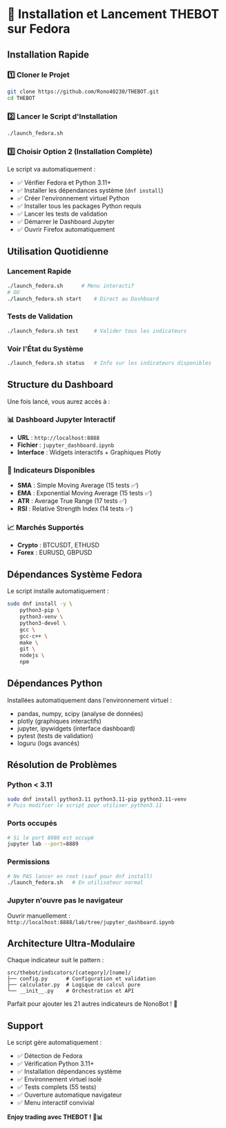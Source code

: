 # 🚀 Installation et Lancement THEBOT sur Fedora

## Installation Rapide

### 1️⃣ Cloner le Projet
```bash
git clone https://github.com/Rono40230/THEBOT.git
cd THEBOT
```

### 2️⃣ Lancer le Script d'Installation
```bash
./launch_fedora.sh
```

### 3️⃣ Choisir Option 2 (Installation Complète)
Le script va automatiquement :
- ✅ Vérifier Fedora et Python 3.11+
- ✅ Installer les dépendances système (`dnf install`)
- ✅ Créer l'environnement virtuel Python
- ✅ Installer tous les packages Python requis
- ✅ Lancer les tests de validation
- ✅ Démarrer le Dashboard Jupyter
- ✅ Ouvrir Firefox automatiquement

## Utilisation Quotidienne

### Lancement Rapide
```bash
./launch_fedora.sh      # Menu interactif
# OU
./launch_fedora.sh start    # Direct au Dashboard
```

### Tests de Validation
```bash
./launch_fedora.sh test     # Valider tous les indicateurs
```

### Voir l'État du Système
```bash
./launch_fedora.sh status   # Info sur les indicateurs disponibles
```

## Structure du Dashboard

Une fois lancé, vous aurez accès à :

### 📊 **Dashboard Jupyter Interactif**
- **URL** : `http://localhost:8888`
- **Fichier** : `jupyter_dashboard.ipynb`
- **Interface** : Widgets interactifs + Graphiques Plotly

### 🎯 **Indicateurs Disponibles**
- **SMA** : Simple Moving Average (15 tests ✅)
- **EMA** : Exponential Moving Average (15 tests ✅) 
- **ATR** : Average True Range (17 tests ✅)
- **RSI** : Relative Strength Index (14 tests ✅)

### 📈 **Marchés Supportés**
- **Crypto** : BTCUSDT, ETHUSD
- **Forex** : EURUSD, GBPUSD

## Dépendances Système Fedora

Le script installe automatiquement :

```bash
sudo dnf install -y \
    python3-pip \
    python3-venv \
    python3-devel \
    gcc \
    gcc-c++ \
    make \
    git \
    nodejs \
    npm
```

## Dépendances Python

Installées automatiquement dans l'environnement virtuel :
- pandas, numpy, scipy (analyse de données)
- plotly (graphiques interactifs) 
- jupyter, ipywidgets (interface dashboard)
- pytest (tests de validation)
- loguru (logs avancés)

## Résolution de Problèmes

### Python < 3.11
```bash
sudo dnf install python3.11 python3.11-pip python3.11-venv
# Puis modifier le script pour utiliser python3.11
```

### Ports occupés
```bash
# Si le port 8888 est occupé
jupyter lab --port=8889
```

### Permissions
```bash
# Ne PAS lancer en root (sauf pour dnf install)
./launch_fedora.sh   # En utilisateur normal
```

### Jupyter n'ouvre pas le navigateur
Ouvrir manuellement : `http://localhost:8888/lab/tree/jupyter_dashboard.ipynb`

## Architecture Ultra-Modulaire

Chaque indicateur suit le pattern :
```
src/thebot/indicators/[category]/[name]/
├── config.py      # Configuration et validation
├── calculator.py  # Logique de calcul pure  
└── __init__.py    # Orchestration et API
```

Parfait pour ajouter les 21 autres indicateurs de NonoBot ! 🎯

## Support

Le script gère automatiquement :
- ✅ Détection de Fedora
- ✅ Vérification Python 3.11+
- ✅ Installation dépendances système  
- ✅ Environnement virtuel isolé
- ✅ Tests complets (55 tests)
- ✅ Ouverture automatique navigateur
- ✅ Menu interactif convivial

**Enjoy trading avec THEBOT ! 🤖📊**